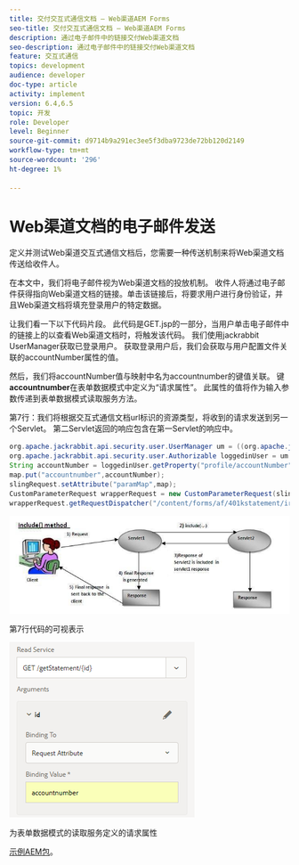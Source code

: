 ```yaml
---
title: 交付交互式通信文档 — Web渠道AEM Forms
seo-title: 交付交互式通信文档 — Web渠道AEM Forms
description: 通过电子邮件中的链接交付Web渠道文档
seo-description: 通过电子邮件中的链接交付Web渠道文档
feature: 交互式通信
topics: development
audience: developer
doc-type: article
activity: implement
version: 6.4,6.5
topic: 开发
role: Developer
level: Beginner
source-git-commit: d9714b9a291ec3ee5f3dba9723de72bb120d2149
workflow-type: tm+mt
source-wordcount: '296'
ht-degree: 1%

---
```



# Web渠道文档的电子邮件发送

定义并测试Web渠道交互式通信文档后，您需要一种传送机制来将Web渠道文档传送给收件人。

在本文中，我们将电子邮件视为Web渠道文档的投放机制。 收件人将通过电子邮件获得指向Web渠道文档的链接。单击该链接后，将要求用户进行身份验证，并且Web渠道文档将填充登录用户的特定数据。

让我们看一下以下代码片段。 此代码是GET.jsp的一部分，当用户单击电子邮件中的链接上的以查看Web渠道文档时，将触发该代码。 我们使用jackrabbit UserManager获取已登录用户。 获取登录用户后，我们会获取与用户配置文件关联的accountNumber属性的值。

然后，我们将accountNumber值与映射中名为accountnumber的键值关联。 键&#x200B;**accountnumber**&#x200B;在表单数据模式中定义为“请求属性”。 此属性的值将作为输入参数传递到表单数据模式读取服务方法。

第7行：我们将根据交互式通信文档url标识的资源类型，将收到的请求发送到另一个Servlet。 第二Servlet返回的响应包含在第一Servlet的响应中。

```java
org.apache.jackrabbit.api.security.user.UserManager um = ((org.apache.jackrabbit.api.JackrabbitSession) session).getUserManager();
org.apache.jackrabbit.api.security.user.Authorizable loggedinUser = um.getAuthorizable(session.getUserID());
String accountNumber = loggedinUser.getProperty("profile/accountNumber")[0].getString();
map.put("accountnumber",accountNumber);
slingRequest.setAttribute("paramMap",map);
CustomParameterRequest wrapperRequest = new CustomParameterRequest(slingRequest,"GET");
wrapperRequest.getRequestDispatcher("/content/forms/af/401kstatement/irastatement/channels/web.html").include(wrapperRequest, response);
```

![includemethod](assets/includemethod.jpg)

第7行代码的可视表示

![requestparameter](assets/requestparameter.png)

为表单数据模式的读取服务定义的请求属性


[示例AEM包](assets/webchanneldelivery.zip)。

